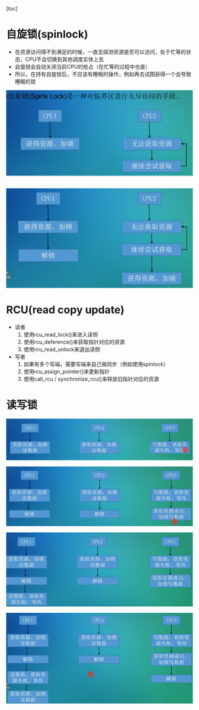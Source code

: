 [toc]

# 自旋锁(spinlock)

* 在资源访问得不到满足的时候，一直去探测资源是否可以访问，处于忙等的状态，CPU不会切换到其他调度实体上去
* 自旋锁会自动关闭当前CPU的抢占（在忙等的过程中也是）
* 所以，在持有自旋锁后，不应该有睡眠的操作，例如再去试图获得一个会导致睡眠的锁

![image-20200626145617668](../../images/linux/kernel/image-20200626145617668.png)

​	![](../../images/linux/kernel/image-20200626145655006.png)



# RCU(read copy update)

* 读者
  1. 使用rcu_read_lock()来进入读侧
  2. 使用rcu_deference()来获取指针对应的资源
  3. 使用rcu_read_unlock来退出读侧
* 写者
  1. 如果有多个写端，需要写端来自己做同步（例如使用spinlock）
  2. 使用rcu_assign_pointer()来更新指针
  3. 使用call_rcu / synchronize_rcu()来释放旧指针对应的资源



# 读写锁

![image-20200626161015843](../../images/linux/kernel/image-20200626161015843.png)

![image-20200626161042727](../../images/linux/kernel/image-20200626161042727.png)

![](../../images/linux/kernel/image-20200626161112833.png)

![image-20200626161142287](../../images/linux/kernel/image-20200626161142287.png)

